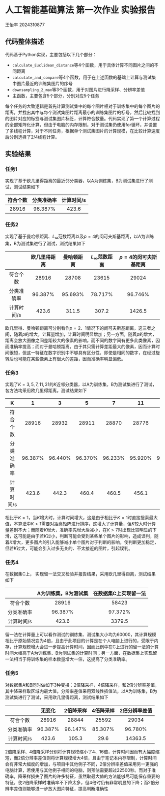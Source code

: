 # 人工智能基础算法 第一次作业 实验报告

王怡丰 2024310877

## 代码整体描述

代码基于Python实现，主要包括以下几个部分：

- `calculate_Euclidean_distance`等4个函数，用于具体计算不同图片之间的不同距离
- `calculate_and_compare`等4个函数，用于在上述函数的基础上计算与测试集中图片最近的训练集图片的序号
- `downsampling_2_max`等3个函数，用于对图片进行降采样、分辨率差值
- 主函数，主要包含5个部分，分别对应5个任务

每个任务的大致逻辑是首先计算测试集中的每个图片相对于训练集中的每个图片的距离，并找出其中与每个测试集图片距离最小的训练集图片的标号，然后比较找到的图片对应的标签与测试集图片标签，计算符合数量。代码实现了第一个计算过程的全部矩阵化计算，但由于电脑的内存限制，对于测试集仍使用for循环，并设置了多线程计算，对于不同任务，根据单个测试集图片的计算规模，在比较计算速度后分别选择了2/4线程计算。

## 实验结果

### 任务1

实现了基于欧几里得距离的最近邻分类器，以A为训练集，B为测试集进行了测试，测试结果如下

| 符合个数 | 分类准确率 | 计算时间/s |
| :------: | :--------: | :--------: |
|  28916   |  96.387%   |   423.6    |

### 任务2

实现了基于曼哈顿距离、$L_{\infty}$范数距离以及$p=4$的闵可夫斯基距离，以A为训练集，B为测试集进行了测试，测试结果如下

|            | 欧几里得距离 | 曼哈顿距离 | $L_{\infty}$范数距离 | $p=4$的闵可夫斯基距离 |
| :--------: | :----------: | :--------: | :------------------: | :-------------------: |
|  符合个数  |    28916     |   28708    |        23615         |         29024         |
| 分类准确率 |   96.387%    |  95.693%   |       78.717%        |        96.746%        |
| 计算时间/s |    423.6     |   311.5    |        307.2         |        1426.5         |

欧几里得、曼哈顿距离可分别看作$p=2、1$情况下的闵可夫斯基距离，这三者之间，随着$p$的增大，计算量增加，计算时间明显增加；另一方面，随着$p$的增大，距离会放大图像之间差距较大的像素的影响，而不同的数字间有更多此类像素，因而准确率提高；而对于曼哈顿距离，由于其只需计算差距最大的像素，因而计算时间很短，但这一特征在数字识别中不够具有区分性，即使是相同的数字，在经过旋转后也可能在某些像素上有很大的差距，因而准确率明显偏低。

### 任务3

实现了$K=3,5,7,11,31$的$K$近邻分类器，以A为训练集，B为测试集进行了测试，各方法均采用欧几里得距离，测试结果如下

|     K      |    1    |    3    |    5    |    7    |   11    |   31    |
| :--------: | :-----: | :-----: | :-----: | :-----: | :-----: | :-----: |
|  符合个数  |  28916  |  28932  |  28911  |  28870  |  28776  |  28376  |
| 分类准确率 | 96.387% | 96.440% | 96.370% | 96.233% | 95.920% | 94.587% |
| 计算时间/s |  423.6  |  442.3  |  460.4  |  460.5  |  456.1  |  459.5  |

相比于$K=1$，当$K$增大时，计算时间增大，这是由于相比于$K=1$时直接搜索最大值，本算法中$K>1$需要对距离矩阵进行排序，这增大了计算量，但$K$较大时计算量差别不大；而随着$K$增大，准确率先增大后减小，在$K>7$时出现比较明显的下滑，这可能是由于若$K$过小，判断可能会受到某些单个图片的影响，造成误判，随着$K$增大，更多图片的引入能够减小单个图片对于判断的影响，使判断更加稳定，但若$K$过大，可能会引入过多无关的、不太接近的图片，引起误判。

### 任务4

在数据集C上， 实现留一法交叉检验并报告结果，采用欧几里得距离，测试结果如下

|            | A为训练集，B为测试集 | 在数据集C上实现留一法 |
| :--------: | :------------------: | :-------------------: |
|  符合个数  |        28916         |         58423         |
| 分类准确率 |       96.387%        |        97.372%        |
| 计算时间/s |        423.6         |        3379.5         |

留一法在计算量上可以看作测试的训练集、测试集大小均为60000，其计算规模相比于原始情况变为4倍，且由于此项目的计算是在个人电脑上进行的，受限于内存，计算规模增大会进一步提高计算时间，因而此例中在C上进行的留一法的计算时间大幅高于A为训练集、B为测试集的计算时间；另一方面，在数据集上实现留一法相当于将训练集的样本数量增大一倍，这提高了分类准确率。

### 任务5

对数据集A和B同时做如下3种变换：2倍降采样，4倍降采样，和2倍分辨率差值，其中降采样取区域内最大值，分辨率差值采用双线性插值法，以A为训练集，B为测试集进行了测试，采用欧几里得距离，测试结果如下

|            | 无变化  | 2倍降采样 | 4倍降采样 | 2倍分辨率差值 |
| :--------: | :-----: | :-------: | :-------: | :-----------: |
|  符合个数  |  28916  |   28844   |   25592   |     29034     |
| 分类准确率 | 96.387% |  96.147%  |  85.307%  |    96.780%    |
| 计算时间/s |  423.6  |   105.3   |   29.6    |    14363.5    |

2倍降采样、4倍降采样分别将计算规模缩小了4、16倍，计算时间因而有大幅度缩短，而2倍分辨率差值则将计算规模增大4倍，且由于笔记本内存限制，计算时间会有非常大幅度的增加，与项目中其他例子不同，2倍分辨率差值采用另一更强的电脑计算，若使用与其他例子相同的电脑，则预估需要超过22500秒。而对于准确率，降采样损失了图片的许多特征，虽然取最大值的方法能够尽可能保存重要的特征，使2倍降采样时准确率不下降太多，但4倍时仍有非常明显的下降；而2倍分辨率差值则能够进一步放大图片特征，提高判断准确性